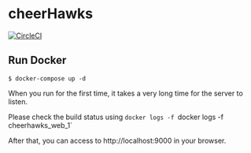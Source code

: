 # cheerHawks
[![CircleCI](https://circleci.com/gh/kamontia/cheerHawks.svg?style=svg)](https://circleci.com/gh/kamontia/cheerHawks)

## Run Docker

```
$ docker-compose up -d
```

When you run for the first time, it takes a very long time for the server to listen.

Please check the build status using `docker logs -f `docker logs -f cheerhawks_web_1`

After that, you can access to http://localhost:9000 in your browser.
